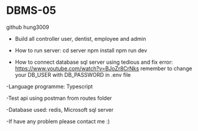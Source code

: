 # DBMS-05

github hung3009

- Build all controller user, dentist, employee and admin

- How to run server:
cd server
npm install
npm run dev

- How to connect database sql server using tedious and fix error:
https://www.youtube.com/watch?v=BJoZr8CrNks
remember to change your DB_USER with DB_PASSWORD in .env file

-Language programme:
Typescript

-Test api using postman from routes folder

-Database used: redis, Microsoft sql server

-If have any problem please contact me :) 